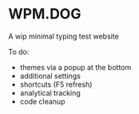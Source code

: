 ﻿# WPM.DOG

A wip minimal typing test website

To do: 

- themes via a popup at the bottom 
- additional settings 
- shortcuts (F5 refresh) 
- analytical tracking
- code cleanup 

